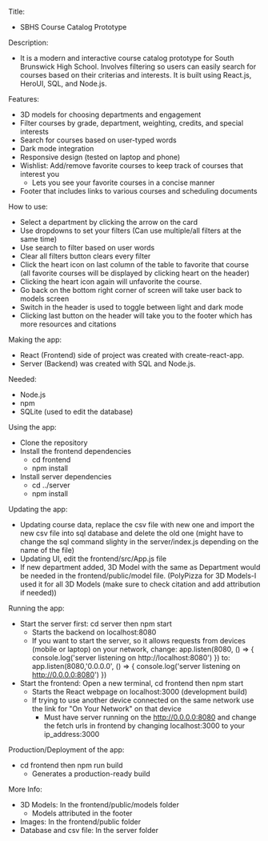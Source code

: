 Title:
- SBHS Course Catalog Prototype

Description: 
- It is a modern and interactive course catalog prototype for South Brunswick High School. Involves filtering so users can easily search for courses based on their criterias and interests. It is built using React.js, HeroUI, SQL, and Node.js.

Features:
- 3D models for choosing departments and engagement
- Filter courses by grade, department, weighting, credits, and special interests
- Search for courses based on user-typed words
- Dark mode integration
- Responsive design (tested on laptop and phone)
- Wishlist: Add/remove favorite courses to keep track of courses that interest you
    - Lets you see your favorite courses in a concise manner
- Footer that includes links to various courses and scheduling documents

How to use:
- Select a department by clicking the arrow on the card
- Use dropdowns to set your filters (Can use multiple/all filters at the same time)
- Use search to filter based on user words
- Clear all filters button clears every filter
- Click the heart icon on last column of the table to favorite that course (all favorite courses will be displayed by clicking heart on the header)
- Clicking the heart icon again will unfavorite the course.
- Go back on the bottom right corner of screen will take user back to models screen
- Switch in the header is used to toggle between light and dark mode
- Clicking last button on the header will take you to the footer which has more resources and citations


Making the app:
- React (Frontend) side of project was created with create-react-app.
- Server (Backend) was created with SQL and Node.js.

Needed:
- Node.js
- npm
- SQLite (used to edit the database)

Using the app:
- Clone the repository
- Install the frontend dependencies
    - cd frontend
    - npm install
- Install server dependencies
    - cd ../server
    - npm install

Updating the app:
- Updating course data, replace the csv file with new one and import the new csv file into sql database and delete the old one (might have to change the sql command slighty in the server/index.js depending on the name of the file)
- Updating UI, edit the frontend/src/App.js file
- If new department added, 3D Model with the same as Department would be needed in the frontend/public/model file. (PolyPizza for 3D Models-I used it for all 3D Models (make sure to check citation and add attribution if needed))

Running the app:
- Start the server first: cd server then npm start
    - Starts the backend on localhost:8080
    - If you want to start the server, so it allows requests from devices (mobile or laptop) on your network, change:
            app.listen(8080, () => {
                console.log('server listening on http://localhost:8080')
            })
        to:
            app.listen(8080,'0.0.0.0', () => {
                console.log('server listening on http://0.0.0.0:8080')
            })
- Start the frontend: Open a new terminal, cd frontend then npm start
    - Starts the React webpage on localhost:3000 (development build)
    - If trying to use another device connected on the same network use the link for "On Your Network" on that device
        - Must have server running on the http://0.0.0.0:8080 and change the fetch urls in frontend by changing localhost:3000 to your ip_address:3000

Production/Deployment of the app:
- cd frontend then npm run build
    - Generates a production-ready build

More Info:
- 3D Models: In the frontend/public/models folder
    - Models attributed in the footer
- Images: In the frontend/public folder
- Database and csv file: In the server folder